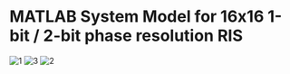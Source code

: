 # MATLAB System Model for 16x16 1-bit / 2-bit phase resolution RIS 
![1](https://github.com/toarjunmenonk/RIS/assets/54214979/76026589-6494-4d17-8d07-2f5e788320ea)
![3](https://github.com/toarjunmenonk/RIS/assets/54214979/83e5b113-f1c2-4ef4-a8c2-d99eaa9c1894)
![2](https://github.com/toarjunmenonk/RIS/assets/54214979/d6258d3a-024a-4cd6-9db8-24b2d187309b)
